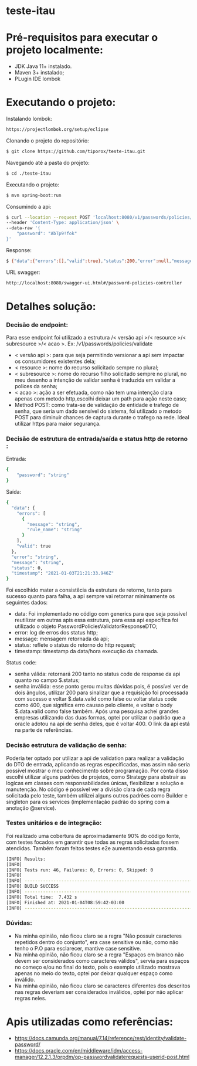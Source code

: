 # teste-itau



# Pré-requisitos para executar o projeto localmente:
 - JDK Java 11+ instalado.
 - Maven 3+ instalado;
 - PLugin IDE lombok


# Executando o projeto:

Instalando lombok:

```sh
https://projectlombok.org/setup/eclipse
```
Clonando o projeto do repositório:

```sh
$ git clone https://github.com/tiporox/teste-itau.git
```
Navegando até a pasta do projeto:

```sh
$ cd ./teste-itau
```
Executando o projeto:

```sh
$ mvn spring-boot:run
```

Consumindo a api:

```sh
$ curl --location --request POST 'localhost:8080/v1/passwords/policies/validate' \
--header 'Content-Type: application/json' \
--data-raw '{
    "password": "AbTp9!fok"
}'
```
Response:

```sh
$ {"data":{"errors":[],"valid":true},"status":200,"error":null,"message":null,"timestamp":"2021-01-03T21:49:45.517+00:00"}
```

URL swagger:

```sh
http://localhost:8080/swagger-ui.html#/password-policies-controller
```

# Detalhes solução:

### Decisão de endpoint:
Para esse endpoint foi utilizado a estrutura /< versão api >/< resource >/< subresource >/< acao >.
Ex: /v1/passwords/policies/validate

 - < versão api >: para que seja permitindo versionar a api sem impactar os consumidores existentes dela; 
 - < resource >: nome do recurso solicitado sempre no plural;
 - < subresource >: nome do recurso filho solicitado sempre no plural, no meu desenho a intenção de validar senha é traduzida em validar a polices da senha;
 - < acao >: ação a ser efetuada, como não tem uma intenção clara apenas com metodo http,escolhi deixar um path para ação neste caso;
 - Method POST: como trata-se de validação de entidade e trafego de senha, que seria um dado sensível do sistema, foi utilizado o metodo POST para diminuir chances de captura durante o trafego na rede. Ideal utilizar https para maior segurança.

### Decisão de estrutura de entrada/saída e status http de retorno :

Entrada:

```sh
{
    "password": "string"
}
```

Saída:

```sh
{
  "data": {
    "errors": [
      {
        "message": "string",
        "rule_name": "string"
      }
    ],
    "valid": true
  },
  "error": "string",
  "message": "string",
  "status": 0,
  "timestamp": "2021-01-03T21:21:33.946Z"
}
```

Foi escolhido mater a consistêcia da estrutura de retorno, tanto para sucesso quanto para falha, a api sempre vai retornar minimamente os seguintes dados:
 - data: Foi implementado no código com generics para que seja possível reutilizar em outras apis essa estrutura, para essa api específica foi utilizado o objeto PasswordPoliciesValidatorResponseDTO;
 - error: log de erros dos status http;
 - message: mensagem retornada da api;
 - status: reflete o status do retorno do http request;
 - timestamp: timestamp da data/hora execução da chamada.
 
 Status code:
  - senha válida: retornará 200 tanto no status code de response da api quanto no campo $.status;
  - senha inválida: esse ponto gerou muitas dúvidas pois, é possível ver de dois ângulos, utilizar 200 para sinalizar que a requisição foi processada com sucesso e voltar $.data.valid como false ou voltar status code como 400, que significa erro causao pelo cliente, e voltar o body $.data.valid como false também. Após uma pesquisa achei grandes empresas utilizando das duas formas, optei por utilizar o padrão que a oracle adotou na api de senha deles, que é voltar 400. O link da api está na parte de referências.
  
### Decisão estrutura de validação de senha:
Poderia ter optado por utilizar a api de validation para realizar a validação do DTO de entrada, aplicando as regras especificadas, mas assim não seria possível mostrar o meu conhecimento sobre programação. Por conta disso escolhi utilizar alguns padrões de projetos, como Strategy para abstrair as logícas em classes com responsabilidades únicas, flexibilizar a solução e manutenção. No código é possível ver a divisão clara de cada regra solicitada pelo teste, também utilizei alguns outros padrões como Builder e singleton para os services (implementação padrão do spring com a anotação @service).

### Testes unitários e de integração:
Foi realizado uma cobertura de aproximadamente 90% do código fonte, com testes focados em garantir que todas as regras solicitadas fossem atendidas. Também foram feitos testes e2e aumentando essa garantia.

```sh
[INFO] Results:
[INFO] 
[INFO] Tests run: 46, Failures: 0, Errors: 0, Skipped: 0
[INFO] 
[INFO] ------------------------------------------------------------------------
[INFO] BUILD SUCCESS
[INFO] ------------------------------------------------------------------------
[INFO] Total time:  7.432 s
[INFO] Finished at: 2021-01-04T08:59:42-03:00
[INFO] ------------------------------------------------------------------------
```

### Dúvidas:
 - Na minha opinião, não ficou claro se a regra "Não possuir caracteres repetidos dentro do conjunto", era case sensitive ou não, como não tenho o P.O para esclarecer, mantive case sensitive.
 - Na minha opinião, não ficou claro se a regra "Espaços em branco não devem ser considerados como caracteres válidos", servia para espaços no começo e/ou no final do texto, pois o exemplo utilizado mostrava apenas no meio do texto, optei por deixar qualquer espaço como inválido.
 - Na minha opinião, não ficou claro se caracteres diferentes dos descritos nas regras deveriam ser considerados inválidos, optei por não aplicar regras neles.
 
# Apis utilizadas como referências:

 - https://docs.camunda.org/manual/7.14/reference/rest/identity/validate-password/
 - https://docs.oracle.com/en/middleware/idm/access-manager/12.2.1.3/orpdm/op-passwordvalidaterequests-userid-post.html